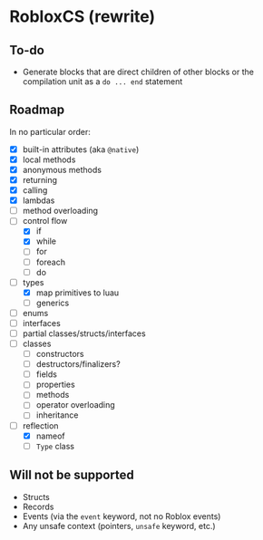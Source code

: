 # RobloxCS (rewrite)

## To-do
- Generate blocks that are direct children of other blocks or the compilation unit as a `do ... end` statement

## Roadmap

In no particular order:
- [x] built-in attributes (aka `@native`)
- [x] local methods
- [x] anonymous methods 
- [x] returning
- [x] calling
- [x] lambdas 
- [ ] method overloading
- [ ] control flow
	- [x] if
	- [x] while
	- [ ] for
	- [ ] foreach
	- [ ] do
- [ ] types
	- [x] map primitives to luau
	- [ ] generics
- [ ] enums
- [ ] interfaces
- [ ] partial classes/structs/interfaces
- [ ] classes
	- [ ] constructors
	- [ ] destructors/finalizers?
	- [ ] fields
	- [ ] properties
	- [ ] methods
	- [ ] operator overloading
	- [ ] inheritance
- [ ] reflection
	- [x] nameof
	- [ ] `Type` class

## Will not be supported
- Structs
- Records
- Events (via the `event` keyword, not no Roblox events)
- Any unsafe context (pointers, `unsafe` keyword, etc.)